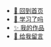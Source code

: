 <!-- _navbar.md -->

* [🚀 回到首页](/)
* [📖 学习了吗](/study/)
* [✨ 我的作品](/works/)
* [🎨 给我留言](https://www.bbigsun.com/message-board.html)